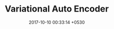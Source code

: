 ---
layout: post
title:  "Variational Auto Encoder"
date:   2017-10-10 00:33:14 +0530
categories: Notes, VAE, Variational Auto Encoder
---